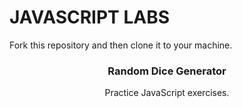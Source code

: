 # JAVASCRIPT LABS

Fork this repository and then clone it to your machine.


<h3 align="center">Random Dice Generator</h3>

  <p align="center">
  Practice JavaScript exercises.
  </p>
</div>


